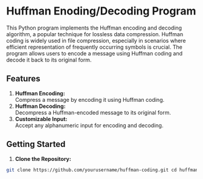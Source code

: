 # Huffman Enoding/Decoding Program
This Python program implements the Huffman encoding and decoding algorithm, a popular technique for lossless data compression. Huffman coding is widely used in file compression, especially in scenarios where efficient representation of frequently occurring symbols is crucial. The program allows users to encode a message using Huffman coding and decode it back to its original form.

## Features
1. **Huffman Encoding:** <br>
Compress a message by encoding it using Huffman coding.
2. **Huffman Decoding:** <br>
Decompress a Huffman-encoded message to its original form.
3. **Customizable Input:** <br>
Accept any alphanumeric input for encoding and decoding.

## Getting Started
1. **Clone the Repository:**<br>
```bash
git clone https://github.com/yourusername/huffman-coding.git cd huffman-coding
